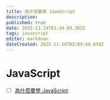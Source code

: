 ```yaml
---
title: 為什麼要學 JavaScript
description: 
published: true
date: 2022-11-24T03:34:09.303Z
tags: javascript
editor: markdown
dateCreated: 2022-11-24T03:05:44.639Z
---
```


# JavaScript
- [ ] [為什麼要學 JavaScript](https://javascript.alphacamp.co/why-learn-js.html)